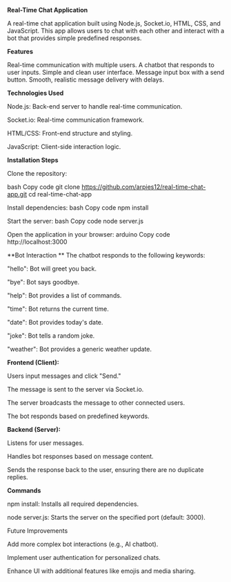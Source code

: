 **Real-Time Chat Application**

A real-time chat application built using Node.js, Socket.io, HTML, CSS, and JavaScript. This app allows users to chat with each other and interact with a bot that provides simple predefined responses.

**Features**

Real-time communication with multiple users.
A chatbot that responds to user inputs.
Simple and clean user interface.
Message input box with a send button.
Smooth, realistic message delivery with delays.

**Technologies Used**

Node.js: Back-end server to handle real-time communication.

Socket.io: Real-time communication framework.

HTML/CSS: Front-end structure and styling.

JavaScript: Client-side interaction logic.

**Installation Steps**

Clone the repository:

bash
Copy code
git clone https://github.com/arpies12/real-time-chat-app.git
cd real-time-chat-app

Install dependencies:
bash
Copy code
npm install

Start the server:
bash
Copy code
node server.js

Open the application in your browser:
arduino
Copy code
http://localhost:3000

**Bot Interaction
**
The chatbot responds to the following keywords:


"hello": Bot will greet you back.

"bye": Bot says goodbye.

"help": Bot provides a list of commands.

"time": Bot returns the current time.

"date": Bot provides today's date.

"joke": Bot tells a random joke.

"weather": Bot provides a generic weather update.


**Frontend (Client):**

Users input messages and click "Send."

The message is sent to the server via Socket.io.

The server broadcasts the message to other connected users.

The bot responds based on predefined keywords.

**Backend (Server):**

Listens for user messages.

Handles bot responses based on message content.

Sends the response back to the user, ensuring there are no duplicate replies.

**Commands**


npm install: Installs all required dependencies.

node server.js: Starts the server on the specified port (default: 3000).

Future Improvements

Add more complex bot interactions (e.g., AI chatbot).

Implement user authentication for personalized chats.

Enhance UI with additional features like emojis and media sharing.
